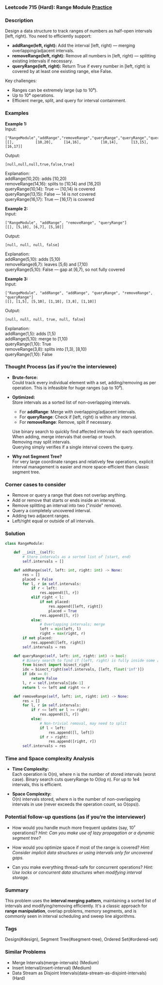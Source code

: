### Leetcode 715 (Hard): Range Module [Practice](https://leetcode.com/problems/range-module)

### Description  
Design a data structure to track ranges of numbers as half-open intervals [left, right). You need to efficiently support:
- **addRange(left, right):** Add the interval [left, right) — merging overlapping/adjacent intervals.
- **removeRange(left, right):** Remove all numbers in [left, right) — splitting existing intervals if necessary.
- **queryRange(left, right):** Return True if every number in [left, right) is covered by at least one existing range, else False.

Key challenges:
- Ranges can be extremely large (up to 10⁹).
- Up to 10⁴ operations.
- Efficient merge, split, and query for interval containment.

### Examples  

**Example 1:**  
Input:  
```
["RangeModule","addRange","removeRange","queryRange","queryRange","queryRange"]
[[],          [10,20],     [14,16],         [10,14],      [13,15],     [16,17]]
```
Output:  
```
[null,null,null,true,false,true]
```
Explanation:  
addRange(10,20): adds [10,20)  
removeRange(14,16): splits to [10,14) and [16,20)  
queryRange(10,14): True — [10,14) is covered  
queryRange(13,15): False — 14 is *not* covered  
queryRange(16,17): True — [16,17) is covered

**Example 2:**  
Input:  
```
["RangeModule", "addRange", "removeRange", "queryRange"]
[[], [5,10], [6,7], [5,10]]
```
Output:  
```
[null, null, null, false]
```
Explanation:  
addRange(5,10): adds [5,10)  
removeRange(6,7): leaves [5,6) and [7,10)  
queryRange(5,10): False — gap at [6,7), so not fully covered

**Example 3:**  
Input:  
```
["RangeModule", "addRange", "addRange", "queryRange", "removeRange", "queryRange"]
[[], [1,5], [5,10], [1,10], [3,8], [1,10]]
```
Output:  
```
[null, null, null, true, null, false]
```
Explanation:  
addRange(1,5): adds [1,5)  
addRange(5,10): merge to [1,10)  
queryRange(1,10): True  
removeRange(3,8): splits into [1,3), [8,10)  
queryRange(1,10): False

### Thought Process (as if you’re the interviewee)  
- **Brute-force:**  
  Could track every individual element with a set, adding/removing as per operation. This is infeasible for huge ranges (up to 10⁹).

- **Optimized:**  
  Store intervals as a sorted list of non-overlapping intervals.  
  - For **addRange**: Merge with overlapping/adjacent intervals.
  - For **queryRange**: Check if [left, right) is within any interval.
  - For **removeRange**: Remove, split if necessary.

  Use binary search to quickly find affected intervals for each operation.  
  When adding, merge intervals that overlap or touch.  
  Removing may split intervals.  
  Querying simply verifies if a single interval covers the query.

- **Why not Segment Tree?**  
  For very large coordinate ranges and relatively few operations, explicit interval management is easier and more space-efficient than classic segment tree.

### Corner cases to consider  
- Remove or query a range that does not overlap anything.
- Add or remove that starts or ends inside an interval.
- Remove splitting an interval into two ("inside" remove).
- Query a completely uncovered interval.
- Adding two adjacent ranges.
- Left/right equal or outside of all intervals.

### Solution

```python
class RangeModule:

    def __init__(self):
        # Store intervals as a sorted list of [start, end)
        self.intervals = []

    def addRange(self, left: int, right: int) -> None:
        res = []
        placed = False
        for l, r in self.intervals:
            if r < left:
                res.append([l, r])
            elif right < l:
                if not placed:
                    res.append([left, right])
                    placed = True
                res.append([l, r])
            else:
                # Overlapping intervals; merge
                left = min(left, l)
                right = max(right, r)
        if not placed:
            res.append([left, right])
        self.intervals = res

    def queryRange(self, left: int, right: int) -> bool:
        # Binary search to find if [left, right) is fully inside some [l, r)
        from bisect import bisect_right
        idx = bisect_right(self.intervals, [left, float('inf')])
        if idx == 0:
            return False
        l, r = self.intervals[idx-1]
        return l <= left and right <= r

    def removeRange(self, left: int, right: int) -> None:
        res = []
        for l, r in self.intervals:
            if r <= left or l >= right:
                res.append([l, r])
            else:
                # Non-trivial removal, may need to split
                if l < left:
                    res.append([l, left])
                if r > right:
                    res.append([right, r])
        self.intervals = res
```

### Time and Space complexity Analysis  

- **Time Complexity:**  
  Each operation is O(n), where n is the number of stored intervals (worst case). Binary search cuts queryRange to O(log n). For up to 1e4 intervals, this is efficient.

- **Space Complexity:**  
  O(n) intervals stored, where n is the number of non-overlapping intervals in use (never exceeds the operation count, so O(ops)).

### Potential follow-up questions (as if you’re the interviewer)  

- How would you handle much more frequent updates (say, 10⁷ operations)?
  *Hint: Can you make use of lazy propagation or a dynamic segment tree?*

- How would you optimize space if most of the range is covered?
  *Hint: Consider implicit data structures or using intervals only for uncovered gaps.*

- Can you make everything thread-safe for concurrent operations?
  *Hint: Use locks or concurrent data structures when modifying interval storage.*

### Summary
This problem uses the **interval merging pattern**, maintaining a sorted list of intervals and modifying/removing efficiently. It's a classic approach for **range manipulation**, overlap problems, memory segments, and is commonly seen in interval scheduling and sweep line algorithms.

### Tags
Design(#design), Segment Tree(#segment-tree), Ordered Set(#ordered-set)

### Similar Problems
- Merge Intervals(merge-intervals) (Medium)
- Insert Interval(insert-interval) (Medium)
- Data Stream as Disjoint Intervals(data-stream-as-disjoint-intervals) (Hard)